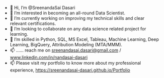 - 👋 Hi, I’m @SreenandaSai Dasari             
- 👀 I’m interested in becoming an all-round Data Scientist.                  
- 🌱 I’m currently working on improving my technical skills and clear relevant certifications.                   
- 💞️ I’m looking to collaborate on any data science related project for learning.                  
- 💞️ I’m skilled in Python, SQL, MS Excel, Tableau, Machine Learning, Deep Learning, BigQuery, Attribution Modeling (MTA/MMM).        
- 📫 ...... reach me on sreenandasai.dasari@gmail.com / www.linkedin.com/in/nandasai-dasari     
- 📫 Please visit my portfolio to know more about my professional experience, https://sreenandasai-dasari.github.io/Portfolio    
    
  
  
<!---   
SreenandaSai-Dasari/SreenandaSai-Dasari is a ✨ special ✨ repository because its `README.md` (this file) appears on your GitHub profile.
You can click the Preview link to take a look at your changes.
--->
